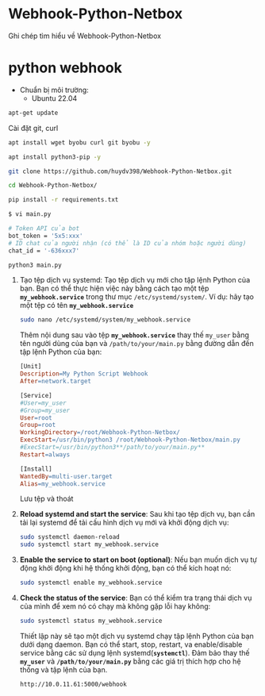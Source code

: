# Webhook-Python-Netbox
 Ghi chép tìm hiểu về Webhook-Python-Netbox

# python webhook

- Chuẩn bị môi trường:
    - Ubuntu 22.04

```bash
apt-get update
```

Cài đặt git, curl 

```bash
apt install wget byobu curl git byobu -y
```

```bash
apt install python3-pip -y
```

```bash
git clone https://github.com/huydv398/Webhook-Python-Netbox.git
```

```bash
cd Webhook-Python-Netbox/
```

```bash
pip install -r requirements.txt
```

```bash
$ vi main.py

# Token API của bot
bot_token = '5x5:xxx'
# ID chat của người nhận (có thể là ID của nhóm hoặc người dùng)
chat_id = '-636xxx7'
```

```bash
python3 main.py
```

1. Tạo tệp dịch vụ systemd: Tạo tệp dịch vụ mới cho tập lệnh Python của bạn. Bạn có thể thực hiện việc này bằng cách tạo một tệp **`my_webhook.service`** trong thư mục `/etc/systemd/system/`. Ví dụ: hãy tạo một tệp có tên **`my_webhook.service`**
    
    ```bash
    sudo nano /etc/systemd/system/my_webhook.service
    ```
    
    Thêm nội dung sau vào tệp  **`my_webhook.service`** thay thế `my_user` bằng tên người dùng của bạn và `/path/to/your/main.py` bằng đường dẫn đến tập lệnh Python của bạn:
    
    ```makefile
    [Unit]
    Description=My Python Script Webhook
    After=network.target
    
    [Service]
    #User=my_user 
    #Group=my_user 
    User=root
    Group=root
    WorkingDirectory=/root/Webhook-Python-Netbox/
    ExecStart=/usr/bin/python3 /root/Webhook-Python-Netbox/main.py
    #ExecStart=/usr/bin/python3**/path/to/your/main.py**
    Restart=always
    
    [Install]
    WantedBy=multi-user.target
    Alias=my_webhook.service
    ```
    
    Lưu tệp và thoát
    
2. **Reload systemd and start the service**: Sau khi tạo tệp dịch vụ, bạn cần tải lại systemd để tải cấu hình dịch vụ mới và khởi động dịch vụ:
    
    ```bash
    sudo systemctl daemon-reload
    sudo systemctl start my_webhook.service
    ```
    
3. **Enable the service to start on boot (optional)**: Nếu bạn muốn dịch vụ tự động khởi động khi hệ thống khởi động, bạn có thể kích hoạt nó:
    
    ```bash
    sudo systemctl enable my_webhook.service
    ```
    
4. **Check the status of the service**: Bạn có thể kiểm tra trạng thái dịch vụ của mình để xem nó có chạy mà không gặp lỗi hay không:
    
    ```bash
    sudo systemctl status my_webhook.service
    ```
    
    Thiết lập này sẽ tạo một dịch vụ systemd chạy tập lệnh Python của bạn dưới dạng daemon. Bạn có thể start, stop, restart, va enable/disable service bằng các sử dụng lệnh systemd(**`systemctl`**). Đảm bảo thay thế **`my_user`** và **`/path/to/your/main.py`** bằng các giá trị thích hợp cho hệ thống và tập lệnh của bạn.
    
    ```bash
    http://10.0.11.61:5000/webhook 
    ```